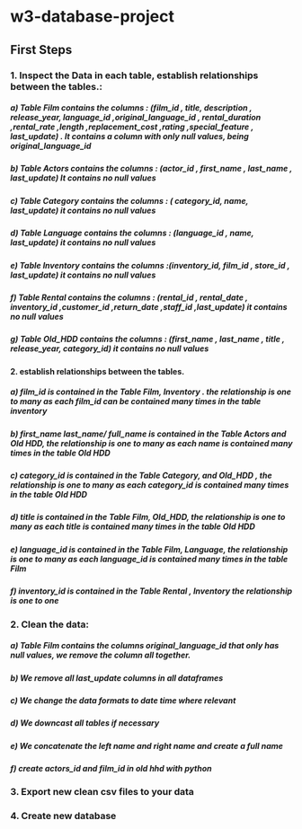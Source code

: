 # w3-database-project

## First Steps
### 1. Inspect the Data in each table, establish relationships between the tables.:
##### a) Table Film contains the columns : (film_id , title, description , release_year,  language_id  ,original_language_id , rental_duration ,rental_rate ,length  ,replacement_cost  ,rating ,special_feature , last_update) . It contains a column with only null values, being original_language_id
##### b) Table Actors contains the columns : (actor_id , first_name , last_name , last_update) It contains no null values
##### c) Table Category contains the columns : ( category_id, name, last_update) it contains no null values
##### d) Table Language contains the columns : (language_id , name, last_update) it contains no null values
##### e) Table Inventory contains the columns :(inventory_id, film_id , store_id , last_update)  it contains no null values
##### f)  Table Rental contains the columns : (rental_id , rental_date  , inventory_id  ,customer_id ,return_date  ,staff_id ,last_update)  it contains no null values
##### g) Table Old_HDD contains the columns : (first_name , last_name , title , release_year, category_id) it contains no null values
#### 2. establish relationships between the tables.
##### a) film_id is contained in the Table Film, Inventory . the relationship is one to many as each film_id can be contained many times in the table inventory
##### b) first_name last_name/ full_name is contained in the Table Actors and Old HDD, the relationship is one to many as each name is contained many times in the table Old HDD
##### c) category_id is contained in the Table Category, and Old_HDD  , the relationship is one to many as each category_id is contained many times in the table Old HDD
##### d) title is contained in the Table Film, Old_HDD, the relationship is one to many as each title is contained many times in the table Old HDD
##### e) language_id is contained in the Table Film, Language, the relationship is one to many as each language_id is contained many times in the table Film
##### f) inventory_id is contained in the Table Rental , Inventory the relationship is one to one 
### 2. Clean the data:
##### a) Table Film contains the columns original_language_id  that only has null values, we remove the column all together.
##### b) We remove all last_update columns in all dataframes
##### c) We change the data formats to date time where relevant
##### d) We downcast all tables if necessary
##### e) We concatenate the left name and right name and create a full name
##### f) create actors_id and film_id in old hhd with python




### 3. Export new clean csv files to your data
### 4. Create new database






















